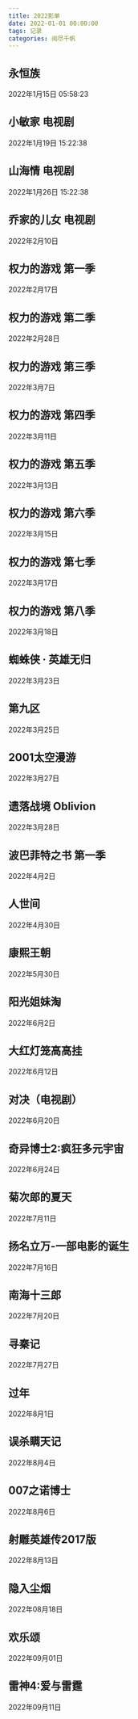 ```yaml
---
title: 2022影单
date: 2022-01-01 00:00:00
tags: 记录
categories: 阅尽千帆
---
```


## 永恒族 
2022年1月15日 05:58:23

## 小敏家 电视剧
2022年1月19日 15:22:38 

## 山海情 电视剧
2022年1月26日 15:22:38 

## 乔家的儿女 电视剧
2022年2月10日 

## 权力的游戏 第一季
2022年2月17日

## 权力的游戏 第二季
2022年2月28日

## 权力的游戏 第三季
2022年3月7日

## 权力的游戏 第四季
2022年3月11日

## 权力的游戏 第五季
2022年3月13日

## 权力的游戏 第六季
2022年3月15日

## 权力的游戏 第七季
2022年3月17日

## 权力的游戏 第八季
2022年3月18日

## 蜘蛛侠 · 英雄无归 
2022年3月23日

## 第九区 
2022年3月25日

## 2001太空漫游
2022年3月27日

## 遗落战境 Oblivion
2022年3月28日

## 波巴菲特之书 第一季
2022年4月2日

## 人世间
2022年4月30日


## 康熙王朝
2022年5月30日

## 阳光姐妹淘
2022年6月2日

## 大红灯笼高高挂
2022年6月12日

## 对决（电视剧）
2022年6月20日

## 奇异博士2:疯狂多元宇宙
2022年6月24日

## 菊次郎的夏天
2022年7月11日 

## 扬名立万-一部电影的诞生
2022年7月16日  

## 南海十三郎  
2022年7月20日 

## 寻秦记
2022年7月27日  

## 过年
2022年8月1日

## 误杀瞒天记
2022年8月4日

## 007之诺博士
2022年8月6日

## 射雕英雄传2017版
2022年8月13日

## 隐入尘烟
2022年08月18日

## 欢乐颂
2022年09月01日

## 雷神4:爱与雷霆
2022年09月11日

